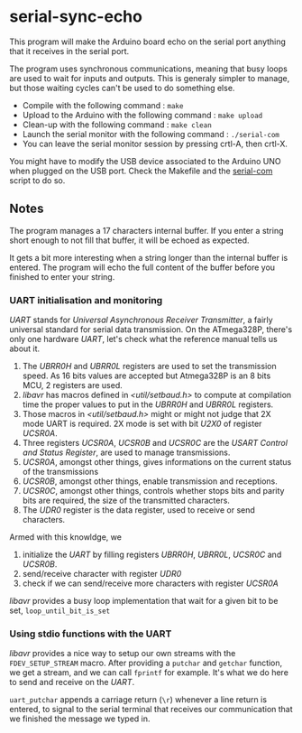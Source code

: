 # serial-sync-echo

This program will make the Arduino board echo on the serial port anything that 
it receives in the serial port. 

The program uses synchronous communications, meaning that busy loops are used 
to wait for inputs and outputs. This is generaly simpler to manage, but those 
waiting cycles can't be used to do something else.

  * Compile with the following command : `make`
  * Upload to the Arduino with the following command : `make upload`
  * Clean-up with the following command : `make clean`
  * Launch the serial monitor with the following command : `./serial-com`
  * You can leave the serial monitor session by pressing crtl-A, then crtl-X.
  
You might have to modify the USB device associated to the Arduino UNO when 
plugged on the USB port. Check the Makefile and the [serial-com](serial-com)
script to do so.


## Notes

The program manages a 17 characters internal buffer. If you enter a string 
short enough to not fill that buffer, it will be echoed as expected.

It gets a bit more interesting when a string longer than the internal
buffer is entered. The program will echo the full content of the buffer
before you finished to enter your string.

### UART initialisation and monitoring

*UART* stands for *Universal Asynchronous Receiver Transmitter*, a fairly
universal standard for serial data transmission. On the ATmega328P, there's
only one hardware *UART*, let's check what the reference manual tells us about
it.

1. The *UBRR0H* and *UBRR0L* registers are used to set the transmission speed.
As 16 bits values are accepted but Atmega328P is an 8 bits MCU, 2 registers are
used.
1. *libavr* has macros defined in *<util/setbaud.h>* to compute at compilation
time the proper values to put in the *UBRR0H* and *UBRR0L* registers.
1. Those macros in *<util/setbaud.h>* might or might not judge that 2X mode UART 
is required. 2X mode is set with bit *U2X0* of register *UCSR0A*.
1. Three registers *UCSR0A*, *UCSR0B* and *UCSR0C* are the *USART Control and Status Register*,
are used to manage transmissions.
1. *UCSR0A*, amongst other things, gives informations on the current status of the transmissions
1. *UCSR0B*, amongst other things, enable transmission and receptions.
1. *UCSR0C*, amongst other things, controls whether stops bits and parity bits are required,
the size of the transmitted characters.
1. The *UDR0* register is the data register, used to receive or send characters.

Armed with this knowldge, we 

1. initialize the *UART* by filling registers *UBRR0H*, *UBRR0L*, *UCSR0C* and *UCSR0B*.
1. send/receive character with register *UDR0*
1. check if we can send/receive more characters with register *UCSR0A*

*libavr* provides a busy loop implementation that wait for a given bit to be set,
`loop_until_bit_is_set`

### Using stdio functions with the UART ###

*libavr* provides a nice way to setup our own streams with the 
`FDEV_SETUP_STREAM` macro. After providing a `putchar` and `getchar` function,
we get a stream, and we can call `fprintf` for example. It's what we do here
to send and receive on the *UART*.

`uart_putchar` appends a carriage return (`\r`) whenever a line return is 
entered, to signal to the serial terminal that receives our communication that
we finished the message we typed in.